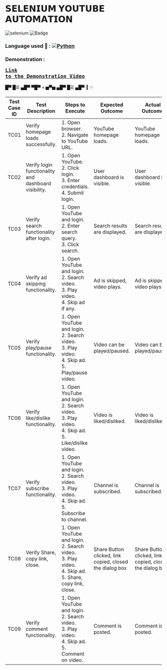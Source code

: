 # 𝗦𝗘𝗟𝗘𝗡𝗜𝗨𝗠 𝗬𝗢𝗨𝗧𝗨𝗕𝗘 𝗔𝗨𝗧𝗢𝗠𝗔𝗧𝗜𝗢𝗡
 ![selenium](https://img.shields.io/badge/Selenium-Youtube%20Automation-0281f8) ![Badge](https://img.shields.io/badge/status-active-brightgreen) 
 ### Language used :eyes: : [![Python](https://img.shields.io/badge/-Python-black?style=flat&logo=python&link=https://github.com/0xfarben/selenium-youtube-automation)](https://github.com/0xfarben/selenium-youtube-automation) 
 ### Demonstration : <pre>**[Link to the Demonstration Video](https://gemoo.com/tools/upload-video/share/679865018309533696?codeId=PYLbYX3RqOXd4&card=679865013649661952)** </pre>



 
█▀ █☰ ▄█▀ ▀█▀ ◖ ▅▀▅ ▄█▀ █☰ ▄█▀ :rocket: :sparkles:
### 

| Test Case ID | Test Description                        | Steps to Execute                                                                        | Expected Outcome                 | Actual Outcome                   | Status |
|--------------|-----------------------------------------|-----------------------------------------------------------------------------------------|----------------------------------|----------------------------------|--------|
| TC01         | Verify homepage loads successfully.     | 1. Open browser. <br> 2. Navigate to YouTube URL.                                       | YouTube homepage loads.          | YouTube homepage loads.          | Pass   |
| TC02         | Verify login functionality and dashboard visibility. | 1. Open YouTube. <br> 2. Click login. <br> 3. Enter credentials. <br> 4. Submit login.  | User dashboard is visible.       | User dashboard is visible.       | Pass   |
| TC03         | Verify search functionality after login. | 1. Open YouTube and login. <br> 2. Enter search query. <br> 3. Click search.             | Search results are displayed.    | Search results are displayed.    | Pass   |
| TC04         | Verify ad skipping functionality.       | 1. Open YouTube and login. <br> 2. Search video. <br> 3. Play video. <br> 4. Skip ad if any. | Ad is skipped, video plays.      | Ad is skipped, video plays.      | Pass   |
| TC05         | Verify play/pause functionality.        | 1. Open YouTube and login. <br> 2. Search video. <br> 3. Play video. <br> 4. Skip ad. <br> 5. Play/pause video. | Video can be played/paused.      | Video can be played/paused.      | Pass   |
| TC06         | Verify like/dislike functionality.      | 1. Open YouTube and login. <br> 2. Search video. <br> 3. Play video. <br> 4. Skip ad. <br> 5. Like/dislike video. | Video is liked/disliked.         | Video is liked/disliked.         | Pass   |
| TC07         | Verify subscribe functionality.         | 1. Open YouTube and login. <br> 2. Search video. <br> 3. Play video. <br> 4. Skip ad. <br> 5. Subscribe to channel. | Channel is subscribed.           | Channel is subscribed.           | Pass   |
| TC08         | Verify Share, copy link, close.         | 1. Open YouTube and login. <br> 2. Search video. <br> 3. Play video. <br> 4. Skip ad. <br> 5. Share, copy link, close. | Share Button clicked, link copied, closed the dialog box | Share Button clicked, link copied, closed the dialog box | Pass   |
| TC09         | Verify comment functionality.           | 1. Open YouTube and login. <br> 2. Search video. <br> 3. Play video. <br> 4. Skip ad. <br> 5. Comment on video. | Comment is posted.               | Comment is posted.               | Pass   |
